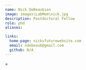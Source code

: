 ```yaml
---
name: Nick DeBeaubien
image: images\LabMem\nick.jpg
description: Postdoctoral Fellow
role: phd
aliases:

links:
  home-page: nicksfuturewebsite.com
  email: ndebeaub@gmail.com
  github: N/A
---
```


=

